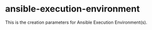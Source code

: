 # ansible-execution-environment
This is the creation parameters for Ansible Execution Environment(s).
